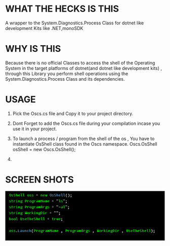 # WHAT THE HECKS IS THIS 
A wrapper to the System.Diagnostics.Process Class for dotnet like development Kits like .NET,monoSDK

# WHY IS THIS
Because there is no official Classes to access the shell of the Operating System in the target platforms of dotnet(and dotnet like development kits) , through this Library you perform shell operations using the System.Diagnostics.Process Class and its dependencies.

# USAGE 
1. Pick the Oscs.cs file and Copy it to your project directory. 
2. Dont Forget to add the Oscs.cs file during your compilation incase you use it in your project.
3. To launch a process / program from the shell of the os , You have to instantiate OsShell class found in the Oscs namespace. 
    Oscs.OsShell osShell = new Oscs.OsShell();

5. 


# SCREEN SHOTS
![screenshot1](screenshots/Screenshot_2022-11-02_19-03-10.png)



